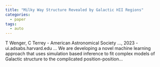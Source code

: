 ```yaml
---
title: "Milky Way Structure Revealed by Galactic HII Regions"
categories:
  - paper
tags:
  - auto
---
```

T Wenger, C Terrey - American Astronomical Society …, 2023 - ui.adsabs.harvard.edu
… We are developing a novel machine learning approach that uses simulation based inference to fit complex models of Galactic structure to the complicated position-position…
